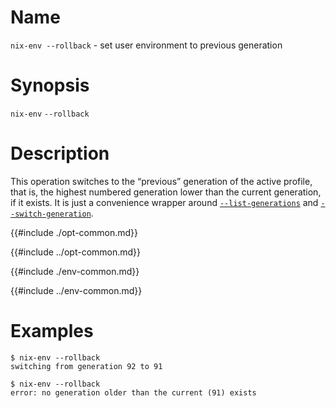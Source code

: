 # Name

`nix-env --rollback` - set user environment to previous generation

# Synopsis

`nix-env` `--rollback`

# Description

This operation switches to the “previous” generation of the active
profile, that is, the highest numbered generation lower than the current
generation, if it exists. It is just a convenience wrapper around
[`--list-generations`](./list-generations.md) and [`--switch-generation`](./switch-generation.md).

{{#include ./opt-common.md}}

{{#include ../opt-common.md}}

{{#include ./env-common.md}}

{{#include ../env-common.md}}

# Examples

```console
$ nix-env --rollback
switching from generation 92 to 91
```

```console
$ nix-env --rollback
error: no generation older than the current (91) exists
```

